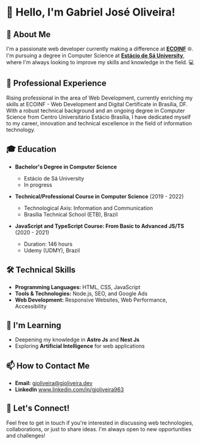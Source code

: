 # 👋 Hello, I'm Gabriel José Oliveira!

## 🚀 About Me
I'm a passionate web developer currently making a difference at [**ECOINF**](https://ecoinf.com.br/) 🌐. I'm pursuing a degree in Computer Science at [**Estácio de Sá University**](https://estacio.br/), where I'm always looking to improve my skills and knowledge in the field. 💻

## 💼 Professional Experience
Rising professional in the area of ​​Web Development, currently enriching my skills at ECOINF - Web Development and Digital Certificate in Brasília, DF. With a robust technical background and an ongoing degree in Computer Science from Centro Universitário Estácio Brasília, I have dedicated myself to my career, innovation and technical excellence in the field of information technology.

## 🎓 Education
- **Bachelor's Degree in Computer Science**
  - Estácio de Sá University
  - In progress

- **Technical/Professional Course in Computer Science** (2019 - 2022)
  - Technological Axis: Information and Communication
  - Brasília Technical School (ETB), Brazil

- **JavaScript and TypeScript Course: From Basic to Advanced JS/TS** (2020 - 2021)
  - Duration: 146 hours
  - Udemy (UDMY), Brazil

## 🛠️ Technical Skills
- **Programming Languages:** HTML, CSS, JavaScript
- **Tools & Technologies:** Node.js, SEO, and Google Ads
- **Web Development:** Responsive Websites, Web Performance, Accessibility

## 🌱 I'm Learning
- Deepening my knowledge in **Astro Js** and **Nest Js**
- Exploring **Artificial Intelligence** for web applications

## 📫 How to Contact Me
<!--
**GitHub:** [@yourGitHubUsername](https://github.com/yourGitHubUsername)
- **LinkedIn:** [Your Name on LinkedIn](https://www.linkedin.com/in/yourlinkedinprofile/)
-->
- **Email:** gjoliveira@gjoliveira.dev
- **LinkedIn** www.linkedin.com/in/gjoliveira963

## 🌟 Let's Connect!
Feel free to get in touch if you're interested in discussing web technologies, collaborations, or just to share ideas. I'm always open to new opportunities and challenges!

<!--
gjoliveira963/gjoliveira963 is a ✨ special ✨ repository because its `README.md` (this file) appears on your GitHub profile.
You can click the Preview link to take a look at your changes.
-->
